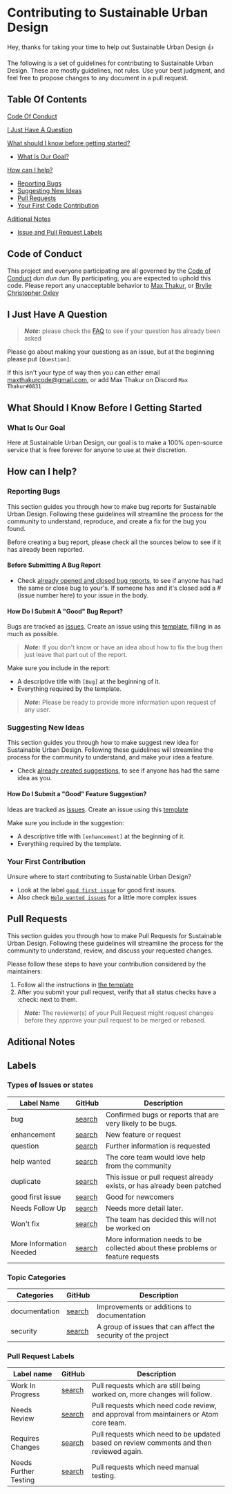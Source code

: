 # Contributing to Sustainable Urban Design

Hey, thanks for taking your time to help out Sustainable Urban Design :thumbsup: 

The following is a set of guidelines for contributing to Sustainable Urban Design. These are mostly guidelines, not rules. Use your best judgment, and feel free to propose changes to any document in a pull request.

## Table Of Contents

[Code Of Conduct](#code-of-conduct)

[I Just Have A Question](#i-just-have-a-question)

[What should I know before getting started?](#what-should-i-know-before-i-getting-started)
* [What Is Our Goal?](#what-is-our-goal)

[How can I help?](#how-can-i-help)
* [Reporting Bugs](#reporting-bugs)
* [Suggesting New Ideas](#suggesting-new-ideas)
* [Pull Requests](#pull-requests)
* [Your First Code Contribution]()

[Aditional Notes](#aditional-notes)

* [Issue and Pull Request Labels](#labels)

## Code of Conduct
This project and everyone participating are all governed by the [Code of Conduct](.github/CODE_OF_CONDUCT.md) *dun dun dun*. By participating, you are expected to uphold this code. Please report any unacceptable behavior to [Max Thakur](https://github.com/maxthakurcodes), or [Brylie Christopher Oxley](https://github.com/brylie)

## I Just Have A Question
>***Note:*** please check the [FAQ](https://sustainableurbandesign.space/faq) to see if your question has already been asked

Please go about making your questiong as an issue, but at the beginning please put `[Question]`.

If this isn't your type of way then you can either email maxthakurcode@gmail.com, or add Max Thakur on Discord `Max Thakur#0831`

## What Should I Know Before I Getting Started

### What Is Our Goal

Here at Sustainable Urban Design, our goal is to make a 100% open-source service that is free forever for anyone to use at their discretion.

## How can I help?

### Reporting Bugs

This section guides you through how to make bug reports for Sustainable Urban Design. Following these guidelines will streamline the process for the community to understand, reproduce, and create a fix for the bug you found.

Before creating a bug report, please check all the sources below to see if it has already been reported.

#### Before Submitting A Bug Report

* Check [already opened and closed bug reports](https://github.com/SustainableUrbanDesign/app/issues?q=is%3Aissue+label%3Abug), to see if anyone has had the same or close bug to your's. If someone has and it's closed add a #(issue number here) to your issue in the body.

#### How Do I Submit A "Good" Bug Report?
Bugs are tracked as [issues](github.com/SustainableUrbanDesign/app/issues). Create an issue using this [template](.github/Templates/bug_report.md), filling in as much as possible. 

> ***Note:*** If you don't know or have an idea about how to fix the bug then just leave that part out of the report.

Make sure you include in the report:
* A descriptive title with `[Bug]` at the beginning of it.
* Everything required by the template.

>***Note:*** Please be ready to provide more information upon request of any user.

### Suggesting New Ideas

This section guides you through how to make suggest new idea for Sustainable Urban Design. Following these guidelines will streamline the process for the community to understand, and make your idea a feature.

* Check [already created suggestions](https://github.com/SustainableUrbanDesign/app/labels/enhancement), to see if anyone has had the same idea as you.

#### How Do I Submit a "Good" Feature Suggestion?
Ideas are tracked as [issues](github.com/SustainableUrbanDesign/app/issues). Create an issue using this [template](.github/Templates/feature_request.md)

Make sure you include in the suggestion:
* A descriptive title with `[enhancement]` at the beginning of it.
* Everything required by the template.

### Your First Contribution 

Unsure where to start contributing to Sustainable Urban Design?
* Look at the label [`good first issue`](https://github.com/SustainableUrbanDesign/app/labels/good%20first%20issue) for good first issues.
* Also check [`Help wanted issues`](https://github.com/SustainableUrbanDesign/app/labels/help%20wanted) for a little more complex issues

## Pull Requests

This section guides you through how to make Pull Requests for Sustainable Urban Design. Following these guidelines will streamline the process for the community to understand, review, and discuss your requested changes.

Please follow these steps to have your contribution considered by the maintainers:

1. Follow all the instructions in [the template](.github/Templates/PULL_REQUEST_TEMPLATE.md)
2. After you submit your pull request, verify that all status checks have a :check: next to them.

>***Note:*** The reviewer(s) of your Pull Request might request changes before they approve your pull request to be merged or rebased.

## Aditional Notes

## Labels

### Types of Issues or states

| Label Name              | GitHub                                                                                     | Description                                                                     |
|-------------------------|--------------------------------------------------------------------------------------------|---------------------------------------------------------------------------------|
| bug                     | [search](https://github.com/SustainableUrbanDesign/app/labels/bug)                         | Confirmed bugs or reports that are very likely to be bugs.                      |
| enhancement             | [search](https://github.com/SustainableUrbanDesign/app/labels/enhancement)                 | New feature or request                                                          |
| question                | [search](https://github.com/SustainableUrbanDesign/app/labels/question)                    | Further information is requested                                                |
| help wanted             | [search](https://github.com/SustainableUrbanDesign/app/labels/help%20wanted)               | The core team would love help from the community                                |
| duplicate               | [search](https://github.com/SustainableUrbanDesign/app/labels/duplicate)                   | This issue or pull request already exists, or has already been patched          |
| good first issue        | [search](https://github.com/SustainableUrbanDesign/app/labels/good%20first%20issue)        | Good for newcomers                                                              |
| Needs Follow Up         | [search](https://github.com/SustainableUrbanDesign/app/labels/Needs%20Follow%20Up)         | Needs more detail later.                                                        |
| Won't fix               | [search](https://github.com/SustainableUrbanDesign/app/labels/wont%20fix)                  | The team has decided this will not be worked on                                 |
| More Information Needed | [search](https://github.com/SustainableUrbanDesign/app/labels/More%20Information%20Needed) | More information needs to be collected about these problems or feature requests |

### Topic Categories

| Categories    | GitHub                                                                       | Description                                                   |
|---------------|------------------------------------------------------------------------------|---------------------------------------------------------------|
| documentation | [search](https://github.com/SustainableUrbanDesign/app/labels/documentation) | Improvements or additions to documentation                    |
| security      | [search](https://github.com/SustainableUrbanDesign/app/labels/security)      | A group of issues that can affect the security of the project |

### Pull Request Labels
| Label name            | GitHub                                                                                      | Description                                                                              |
|-----------------------|---------------------------------------------------------------------------------------------|------------------------------------------------------------------------------------------|
| Work In Progress      | [search](https://github.com/SustainableUrbanDesign/app/labels/Work%20In%20Progress)         | Pull requests which are still being worked on, more changes will follow.                 |
| Needs Review          | [search](https://github.com/SustainableUrbanDesign/app/labels/Needs%20Review)               | Pull requests which need code review, and approval from maintainers or Atom core team.   |
| Requires Changes      | [search](https://github.com/SustainableUrbanDesign/app/labels/Requires%20Changes)           | Pull requests which need to be updated based on review comments and then reviewed again. |
| Needs Further Testing | [search](https://github.com/SustainableUrbanDesign/app/labels/Requires%20Further%20Testing) | Pull requests which need manual testing.                                                 |

